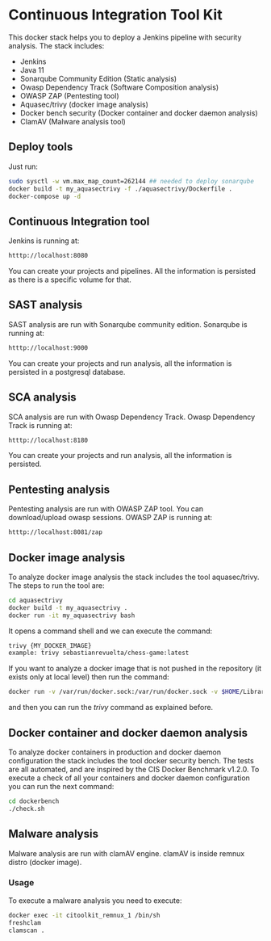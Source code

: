 # Continuous Integration Tool Kit

This docker stack helps you to deploy a Jenkins pipeline with security analysis.
The stack includes:
* Jenkins
* Java 11
* Sonarqube Community Edition (Static analysis)
* Owasp Dependency Track (Software Composition analysis)
* OWASP ZAP (Pentesting tool)
* Aquasec/trivy (docker image analysis)
* Docker bench security (Docker container and docker daemon analysis)
* ClamAV (Malware analysis tool)

## Deploy tools
Just run:
```bash
sudo sysctl -w vm.max_map_count=262144 ## needed to deploy sonarqube
docker build -t my_aquasectrivy -f ./aquasectrivy/Dockerfile .
docker-compose up -d
```

## Continuous Integration tool
Jenkins is running at:
```bash
htttp://localhost:8080
```
You can create your projects and pipelines. All the information is persisted as there is a specific volume for that.

## SAST analysis
SAST analysis are run with Sonarqube community edition.
Sonarqube is running at:
```bash
htttp://localhost:9000
```
You can create your projects and run analysis, all the information is persisted in a postgresql database.

## SCA analysis
SCA analysis are run with Owasp Dependency Track.
Owasp Dependency Track is running at:
```bash
htttp://localhost:8180
```
You can create your projects and run analysis, all the information is persisted.

## Pentesting analysis
Pentesting analysis are run with OWASP ZAP tool.
You can download/upload owasp sessions.
OWASP ZAP is running at:
```bash
htttp://localhost:8081/zap
```

## Docker image analysis
To analyze docker image analysis the stack includes the tool aquasec/trivy.
The steps to run the tool are:
```bash
cd aquasectrivy
docker build -t my_aquasectrivy .
docker run -it my_aquasectrivy bash
```
It opens a command shell and we can execute the command:
```bash
trivy {MY_DOCKER_IMAGE}
example: trivy sebastianrevuelta/chess-game:latest
```
If you want to analyze a docker image that is not pushed in the repository (it exists only at local level) then run the command:
```bash
docker run -v /var/run/docker.sock:/var/run/docker.sock -v $HOME/Library/Caches:/root/.cache/ -it my_aquasectrivy bash
```
and then you can run the *trivy* command as explained before.

## Docker container and docker daemon analysis
To analyze docker containers in production and docker daemon configuration the stack includes the tool docker security bench. 
The tests are all automated, and are inspired by the CIS Docker Benchmark v1.2.0.
To execute a check of all your containers and docker daemon configuration you can run the next command:
```bash
cd dockerbench
./check.sh
```

## Malware analysis
Malware analysis are run with clamAV engine. 
clamAV is inside remnux distro (docker image).

### Usage
To execute a malware analysis you need to execute:
```bash
docker exec -it citoolkit_remnux_1 /bin/sh
freshclam
clamscan .
```

